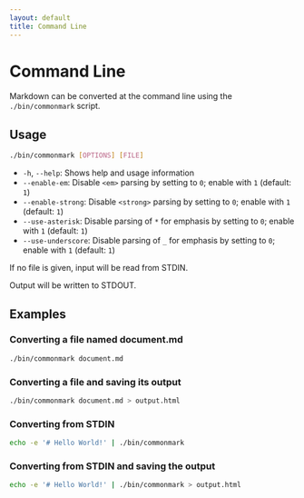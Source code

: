 ```yaml
---
layout: default
title: Command Line
---
```


# Command Line

Markdown can be converted at the command line using the `./bin/commonmark` script.

## Usage

```bash
./bin/commonmark [OPTIONS] [FILE]
```

- `-h`, `--help`: Shows help and usage information
- `--enable-em`: Disable `<em>` parsing by setting to `0`; enable with `1` (default: `1`)
- `--enable-strong`: Disable `<strong>` parsing by setting to `0`; enable with `1` (default: `1`)
- `--use-asterisk`: Disable parsing of `*` for emphasis by setting to `0`; enable with `1` (default: `1`)
- `--use-underscore`: Disable parsing of `_` for emphasis by setting to `0`; enable with `1` (default: `1`)

If no file is given, input will be read from STDIN.

Output will be written to STDOUT.

## Examples

### Converting a file named document.md

```bash
./bin/commonmark document.md
```

### Converting a file and saving its output

```bash
./bin/commonmark document.md > output.html
```

### Converting from STDIN

```bash
echo -e '# Hello World!' | ./bin/commonmark
```

### Converting from STDIN and saving the output

```bash
echo -e '# Hello World!' | ./bin/commonmark > output.html
```
